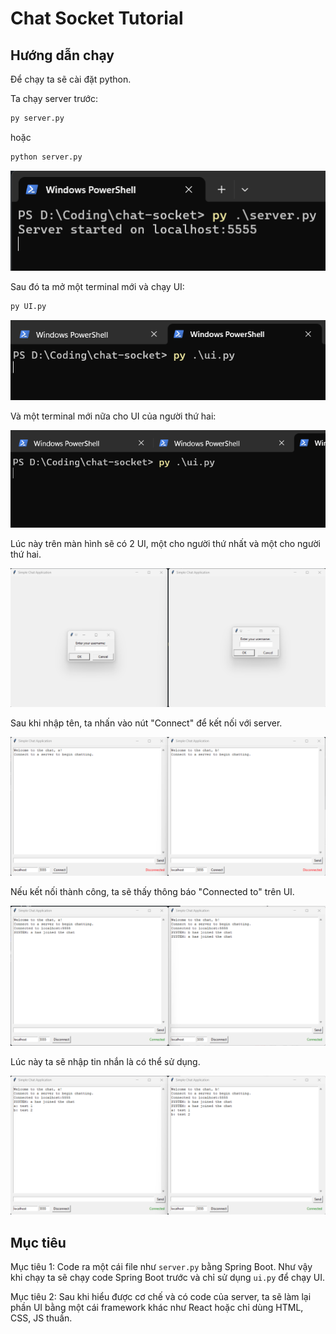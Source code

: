 # Chat Socket Tutorial

## Hướng dẫn chạy

Để chạy ta sẽ cài đặt python.

Ta chạy server trước:

```bash
py server.py
```

hoặc

```bash
python server.py
```

![Server](imagemd/image.png)

Sau đó ta mở một terminal mới và chạy UI:

```bash
py UI.py
```

![UI 1](imagemd/image-1.png)

Và một terminal mới nữa cho UI của người thứ hai:

![UI 2](imagemd/image-2.png)

Lúc này trên màn hình sẽ có 2 UI, một cho người thứ nhất và một cho người thứ hai.

![UI](imagemd/image-3.png)

Sau khi nhập tên, ta nhấn vào nút "Connect" để kết nối với server.

![Start](imagemd/image-4.png)

Nếu kết nối thành công, ta sẽ thấy thông báo "Connected to" trên UI.

![Connected](imagemd/image-5.png)

Lúc này ta sẽ nhập tin nhắn là có thể sử dụng.

![Message](imagemd/image-6.png)

## Mục tiêu

Mục tiêu 1: Code ra một cái file như `server.py` bằng Spring Boot. Như vậy khi chạy ta sẽ chạy code Spring Boot trước và chỉ sử dụng `ui.py` để chạy UI.

Mục tiêu 2: Sau khi hiểu được cơ chế và có code của server, ta sẽ làm lại phần UI bằng một cái framework khác như React hoặc chỉ dùng HTML, CSS, JS thuần.
